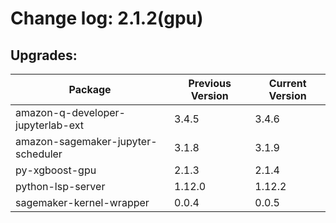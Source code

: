 # Change log: 2.1.2(gpu)

## Upgrades: 

Package | Previous Version | Current Version
---|---|---
amazon-q-developer-jupyterlab-ext|3.4.5|3.4.6
amazon-sagemaker-jupyter-scheduler|3.1.8|3.1.9
py-xgboost-gpu|2.1.3|2.1.4
python-lsp-server|1.12.0|1.12.2
sagemaker-kernel-wrapper|0.0.4|0.0.5

